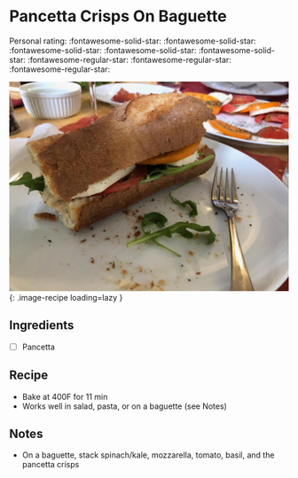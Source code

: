 <!-- Needs Manual Review -->

# Pancetta Crisps On Baguette

<!-- {cts} rating=2; (User can specify rating on scale of 1-5) -->
Personal rating: :fontawesome-solid-star: :fontawesome-solid-star: :fontawesome-solid-star: :fontawesome-solid-star: :fontawesome-solid-star: :fontawesome-regular-star: :fontawesome-regular-star: :fontawesome-regular-star:
<!-- {cte} -->

<!-- {cts} name_image=pancetta_crisps_on_baguette.jpeg; (User can specify image name) -->
![pancetta_crisps_on_baguette.jpeg](./pancetta_crisps_on_baguette.jpeg){: .image-recipe loading=lazy }
<!-- {cte} -->

## Ingredients

* [ ] Pancetta

## Recipe

* Bake at 400F for 11 min
* Works well in salad, pasta, or on a baguette (see Notes)

## Notes

* On a baguette, stack spinach/kale, mozzarella, tomato, basil, and the pancetta crisps
